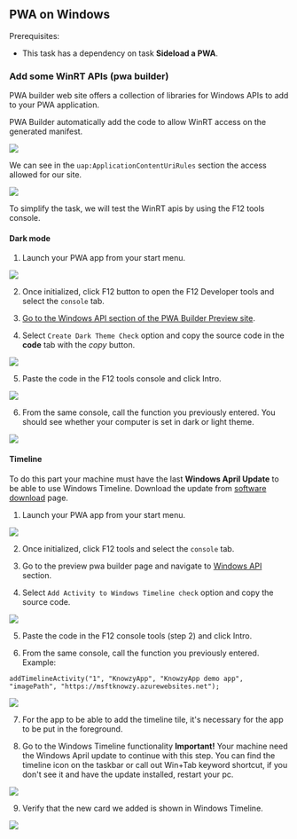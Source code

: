 
## PWA on Windows

Prerequisites:

- This task has a dependency on task **Sideload a PWA**.

###	Add some WinRT APIs (pwa builder)

PWA builder web site offers a collection of libraries for Windows APIs to add to your PWA application.

PWA Builder automatically add the code to allow WinRT access on the generated manifest.

<img src="../media/Picture73.png">

We can see in the `uap:ApplicationContentUriRules` section the access allowed for our site.

<img src="../media/Picture74.png">

To simplify the task, we will test the WinRT apis by using the F12 tools console.

#### Dark mode

1. Launch your PWA app from your start menu.

<img src="../media/Picture59.png"><br>

2. Once initialized, click F12 button to open the F12 Developer tools and select the `console` tab.

3. [Go to the Windows API section of the PWA Builder Preview site](https://preview.pwabuilder.com/windows).

4. Select `Create Dark Theme Check` option and copy the source code in the **code** tab with the *copy* button.

<img src="../media/Picture60.png"><br>

5. Paste the code in the F12 tools console and click Intro.

<img src="../media/Picture72.png">

6. From the same console, call the function you previously entered. You should see whether your computer is set in dark or light theme.

<img src="../media/Picture61.png"><br>

#### Timeline

To do this part your machine must have the last **Windows April Update** to be able to use Windows Timeline. Download the update from [software download](https://www.microsoft.com/en-us/software-download/windows10) page.

1. Launch your PWA app from your start menu.

<img src="../media/Picture59.png"><br>

2. Once initialized, click F12 tools and select the `console` tab.

3. Go to the preview pwa builder page and navigate to [Windows API](https://preview.pwabuilder.com/windows) section.

4. Select `Add Activity to Windows Timeline check` option and copy the source code.

<img src="../media/Picture62.png"><br>

5. Paste the code in the F12 console tools (step 2) and click Intro.

6. From the same console, call the function you previously entered. Example:

```JS
addTimelineActivity("1", "KnowzyApp", "KnowzyApp demo app", "imagePath", "https://msftknowzy.azurewebsites.net");
```

<img src="../media/Picture63.png"><br>

7. For the app to be able to add the timeline tile, it's necessary for the app to be put in the foreground.

8. Go to the Windows Timeline functionality **Important!** Your machine need the Windows April update to continue with this step.
You can find the timeline icon on the taskbar or call out Win+Tab keyword shortcut, if you don't see it and have the update installed, restart your pc.

<img src="../media/Picture64.png"><br>

9. Verify that the new card we added is shown in Windows Timeline.

<img src="../media/Picture65.png"><br>

